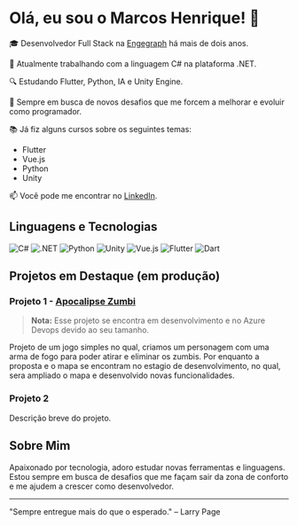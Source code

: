 # Olá, eu sou o Marcos Henrique! 👋

🎓 Desenvolvedor Full Stack na [Engegraph](https://engegraph.com.br) há mais de dois anos.

📌 Atualmente trabalhando com a linguagem C# na plataforma .NET.

🔍 Estudando Flutter, Python, IA e Unity Engine.

🚀 Sempre em busca de novos desafios que me forcem a melhorar e evoluir como programador.

📚 Já fiz alguns cursos sobre os seguintes temas:
- Flutter
- Vue.js
- Python
- Unity

📫 Você pode me encontrar no [LinkedIn](https://www.linkedin.com/in/marcoshenrique-developer/).

## Linguagens e Tecnologias

![C#](https://img.shields.io/badge/-C%23-239120?style=flat-square&logo=c-sharp&logoColor=white)
![.NET](https://img.shields.io/badge/-.NET-512BD4?style=flat-square&logo=dotnet&logoColor=white)
![Python](https://img.shields.io/badge/-Python-3776AB?style=flat-square&logo=python&logoColor=white)
![Unity](https://img.shields.io/badge/-Unity-000000?style=flat-square&logo=unity&logoColor=white)
![Vue.js](https://img.shields.io/badge/-Vue.js-4FC08D?style=flat-square&logo=vue.js&logoColor=white)
![Flutter](https://img.shields.io/badge/-Flutter-02569B?style=flat-square&logo=flutter&logoColor=white)
![Dart](https://img.shields.io/badge/-Dart-0175C2?style=flat-square&logo=dart&logoColor=white)

## Projetos em Destaque (em produção)

### Projeto 1 - [Apocalipse Zumbi](https://dev.azure.com/LearnMarcosHenrique/Unity/_git/ZombieApocalypse_Alura)
> **Nota:** Esse projeto se encontra em desenvolvimento e no Azure Devops devido ao seu tamanho.

Projeto de um jogo simples no qual, criamos um personagem com uma arma de fogo para poder atirar e eliminar os zumbis.
Por enquanto a proposta e o mapa se encontram no estagio de desenvolvimento, no qual, sera ampliado o mapa e desenvolvido novas funcionalidades.

### Projeto 2
Descrição breve do projeto.

## Sobre Mim

Apaixonado por tecnologia, adoro estudar novas ferramentas e linguagens. Estou sempre em busca de desafios que me façam sair da zona de conforto e me ajudem a crescer como desenvolvedor.

---

"Sempre entregue mais do que o esperado." – Larry Page
